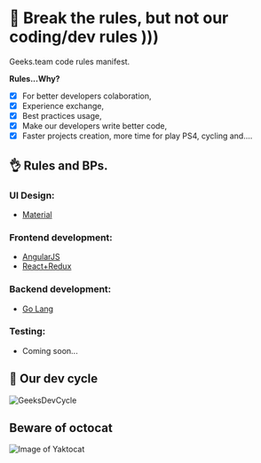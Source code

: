 # :punch: Break the rules, but not our coding/dev rules )))
Geeks.team code rules manifest.

**Rules...Why?**
- [x] For better developers colaboration,
- [x] Experience exchange, 
- [x] Best practices usage,
- [x] Make our developers write better code,
- [x] Faster projects creation, more time for play PS4, cycling and....

## :ok_hand: Rules and BPs.

### UI Design:
- [Material](https://material.google.com)

### Frontend development:
- [AngularJS](https://github.com/geeksteam/CodeRules/tree/master/React)
- [React+Redux](https://github.com/geeksteam/CodeRules/tree/master/React)

### Backend development:
- [Go Lang](https://github.com/geeksteam/CodeRules/tree/master/Go)

### Testing:
- Coming soon...

## :clap: Our dev cycle
![GeeksDevCycle](https://github.com/geeksteam/CodeRules/blob/master/Geeks.DevProcess.png)

## Beware of octocat
![Image of Yaktocat](https://octodex.github.com/images/yaktocat.png)
